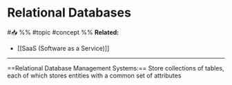 # Relational Databases
#📥 
%%
#topic
#concept
%%
**Related:**
-  [[SaaS (Software as a Service)]]

--- 

==Relational Database Management Systems:== Store collections of tables, each of which stores entities with a common set of attributes



